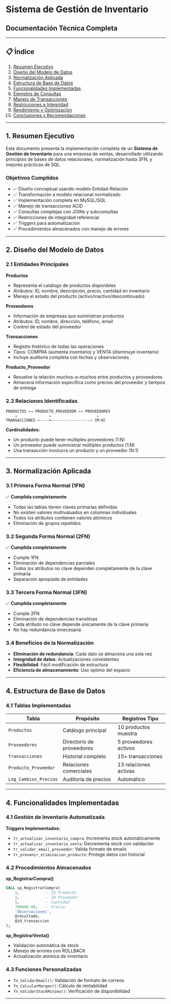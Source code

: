 # Sistema de Gestión de Inventario
## Documentación Técnica Completa

---

## 📋 Índice
1. [Resumen Ejecutivo](#resumen-ejecutivo)
2. [Diseño del Modelo de Datos](#diseño-del-modelo-de-datos)
3. [Normalización Aplicada](#normalización-aplicada)
4. [Estructura de Base de Datos](#estructura-de-base-de-datos)
5. [Funcionalidades Implementadas](#funcionalidades-implementadas)
6. [Ejemplos de Consultas](#ejemplos-de-consultas)
7. [Manejo de Transacciones](#manejo-de-transacciones)
8. [Restricciones e Integridad](#restricciones-e-integridad)
9. [Rendimiento y Optimización](#rendimiento-y-optimización)
10. [Conclusiones y Recomendaciones](#conclusiones-y-recomendaciones)

---

## 1. Resumen Ejecutivo

Este documento presenta la implementación completa de un **Sistema de Gestión de Inventario** para una empresa de ventas, desarrollado utilizando principios de bases de datos relacionales, normalización hasta 3FN, y mejores prácticas de SQL.

### Objetivos Cumplidos
- ✅ Diseño conceptual usando modelo Entidad-Relación
- ✅ Transformación a modelo relacional normalizado
- ✅ Implementación completa en MySQL/SQL
- ✅ Manejo de transacciones ACID
- ✅ Consultas complejas con JOINs y subconsultas
- ✅ Restricciones de integridad referencial
- ✅ Triggers para automatización
- ✅ Procedimientos almacenados con manejo de errores

---

## 2. Diseño del Modelo de Datos

### 2.1 Entidades Principales

**Productos**
- Representa el catálogo de productos disponibles
- Atributos: ID, nombre, descripción, precio, cantidad en inventario
- Maneja el estado del producto (activo/inactivo/descontinuado)

**Proveedores**
- Información de empresas que suministran productos
- Atributos: ID, nombre, dirección, teléfono, email
- Control de estado del proveedor

**Transacciones**
- Registro histórico de todas las operaciones
- Tipos: COMPRA (aumenta inventario) y VENTA (disminuye inventario)
- Incluye auditoría completa con fechas y observaciones

**Producto_Proveedor**
- Resuelve la relación muchos-a-muchos entre productos y proveedores
- Almacena información específica como precios del proveedor y tiempos de entrega

### 2.2 Relaciones Identificadas

```
PRODUCTOS ←→ PRODUCTO_PROVEEDOR ←→ PROVEEDORES
    ↓              ↓                    ↓
TRANSACCIONES ←----+-----------------→ (M:N)
```

**Cardinalidades:**
- Un producto puede tener múltiples proveedores (1:N)
- Un proveedor puede suministrar múltiples productos (1:N)
- Una transacción involucra un producto y un proveedor (N:1)

---

## 3. Normalización Aplicada

### 3.1 Primera Forma Normal (1FN)
✅ **Cumplida completamente**
- Todas las tablas tienen claves primarias definidas
- No existen valores multivaluados en columnas individuales
- Todos los atributos contienen valores atómicos
- Eliminación de grupos repetidos

### 3.2 Segunda Forma Normal (2FN)
✅ **Cumplida completamente**
- Cumple 1FN
- Eliminación de dependencias parciales
- Todos los atributos no clave dependen completamente de la clave primaria
- Separación apropiada de entidades

### 3.3 Tercera Forma Normal (3FN)
✅ **Cumplida completamente**
- Cumple 2FN
- Eliminación de dependencias transitivas
- Cada atributo no clave depende únicamente de la clave primaria
- No hay redundancia innecesaria

### 3.4 Beneficios de la Normalización
- **Eliminación de redundancia**: Cada dato se almacena una sola vez
- **Integridad de datos**: Actualizaciones consistentes
- **Flexibilidad**: Fácil modificación de estructura
- **Eficiencia de almacenamiento**: Uso óptimo del espacio

---

## 4. Estructura de Base de Datos

### 4.1 Tablas Implementadas

| Tabla | Propósito | Registros Tipo |
|-------|-----------|----------------|
| `Productos` | Catálogo principal | 10 productos muestra |
| `Proveedores` | Directorio de proveedores | 5 proveedores activos |
| `Transacciones` | Historial completo | 15+ transacciones |
| `Producto_Proveedor` | Relaciones comerciales | 13 relaciones activas |
| `Log_Cambios_Precios` | Auditoría de precios | Automático |

---
## 4. Funcionalidades Implementadas

### 4.1 Gestión de Inventario Automatizada

**Triggers Implementados:**
- `tr_actualizar_inventario_compra`: Incrementa stock automáticamente
- `tr_actualizar_inventario_venta`: Decrementa stock con validación
- `tr_validar_email_proveedor`: Valida formato de emails
- `tr_prevenir_eliminacion_producto`: Protege datos con historial

### 4.2 Procedimientos Almacenados

**sp_RegistrarCompra()**
```sql
CALL sp_RegistrarCompra(
    1,           -- ID Producto
    1,           -- ID Proveedor  
    5,           -- Cantidad
    780000.00,   -- Precio
    'Observaciones',
    @resultado,
    @id_transaccion
);
```

**sp_RegistrarVenta()**
- Validación automática de stock
- Manejo de errores con ROLLBACK
- Actualización atómica de inventario

### 4.3 Funciones Personalizadas

- `fn_ValidarEmail()`: Validación de formato de correos
- `fn_CalcularMargen()`: Cálculo de rentabilidad
- `fn_ValidarStockMinimo()`: Verificación de disponibilidad

---

